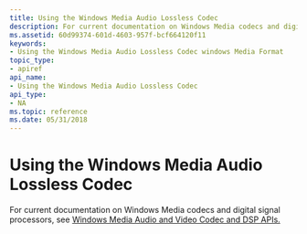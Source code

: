 ```yaml
---
title: Using the Windows Media Audio Lossless Codec
description: For current documentation on Windows Media codecs and digital signal processors, see Windows Media Audio and Video Codec and DSP APIs.
ms.assetid: 60d99374-601d-4603-957f-bcf664120f11
keywords:
- Using the Windows Media Audio Lossless Codec windows Media Format
topic_type:
- apiref
api_name:
- Using the Windows Media Audio Lossless Codec
api_type:
- NA
ms.topic: reference
ms.date: 05/31/2018
---
```


# Using the Windows Media Audio Lossless Codec

For current documentation on Windows Media codecs and digital signal processors, see [Windows Media Audio and Video Codec and DSP APIs.](/previous-versions//dd464626(v=vs.85))

 

 